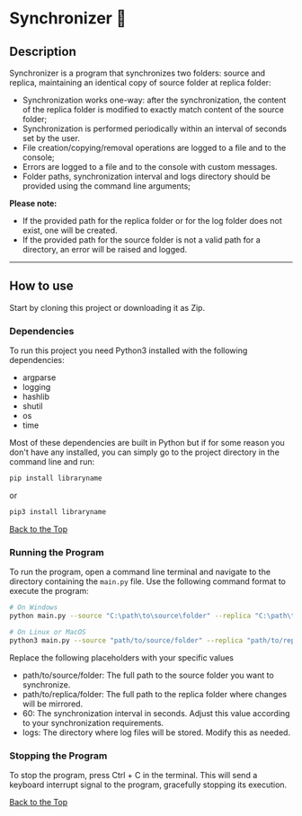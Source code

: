 # Synchronizer 📁
<p id="top"></p>

## Description
Synchronizer is a program that synchronizes two folders: source and replica, maintaining an identical copy of source folder at replica folder:

- Synchronization works one-way: after the synchronization, the content of the
replica folder is modified to exactly match content of the source
folder;
- Synchronization is performed periodically within an interval of seconds set by the user.
- File creation/copying/removal operations are logged to a file and to the
console;
- Errors are logged to a file and to the console with custom messages.
- Folder paths, synchronization interval and logs directory should be provided
using the command line arguments;


**Please note:**
- If the provided path for the replica folder or for the log folder does not exist, one will be created.
- If the provided path for the source folder is not a valid path for a directory, an error will be raised and logged.


------------------------------------------------------------------
## How to use
Start by cloning this project or downloading it as Zip.

### Dependencies

To run this project you need Python3 installed with the following dependencies: 

 - argparse
 - logging
 - hashlib
 - shutil
 - os
 - time

Most of these dependencies are built in Python but if for some reason you don't have any installed, you can simply go to the project directory in the command line and run:

```bash
pip install libraryname
```
or
```bash
pip3 install libraryname
```
[Back to the Top](#top)
### Running the Program

To run the program, open a command line terminal and navigate to the directory containing the `main.py` file. Use the following command format to execute the program:

```bash
# On Windows
python main.py --source "C:\path\to\source\folder" --replica "C:\path\to\replica\folder" --interval 30 --log_folder "logs"
```
```bash
# On Linux or MacOS
python3 main.py --source "path/to/source/folder" --replica "path/to/replica/folder" --interval 30 --log_folder "logs"
```
Replace the following placeholders with your specific values

- path/to/source/folder: The full path to the source folder you want to synchronize.
- path/to/replica/folder: The full path to the replica folder where changes will be mirrored.
- 60: The synchronization interval in seconds. Adjust this value according to your synchronization requirements.
- logs: The directory where log files will be stored. Modify this as needed.

### Stopping the Program
To stop the program, press Ctrl + C in the terminal. This will send a keyboard interrupt signal to the program, gracefully stopping its execution.

[Back to the Top](#top)